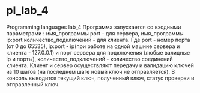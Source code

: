 # pl_lab_4
Programming languages lab_4
Программа запускается со входными параметрами : имя_программы port - для сервера, имя_программы ip:port количество_подключений - для клиента. Где port - номер порта (от 0 до 65535), ip:port - ip(при работе на одной машине сервера и клиента - 127.0.0.1) и порт сервера для подключения (любые валидные ip и порты), количество_подключений - количество соединений клиента. Клиент и сервер осуществляют передачу и валидацию ключей из 10 шагов (на последнем шаге новый ключ не отправляется). В консоль выводится текущий ключ, полученный ключ, статус проверки и отправленный ключ.
